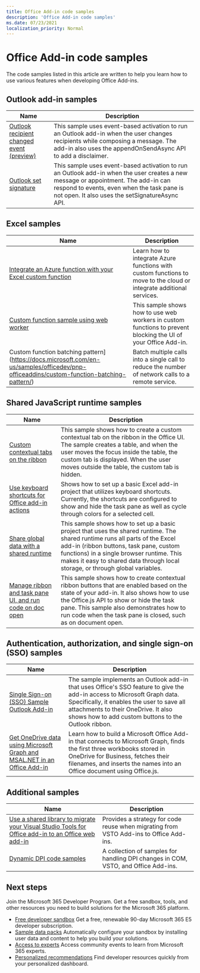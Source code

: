 ```yaml
---
title: Office Add-in code samples
description: 'Office Add-in code samples'
ms.date: 07/23/2021
localization_priority: Normal
---
```


# Office Add-in code samples

The code samples listed in this article are written to help you learn how to use various features when developing Office Add-ins.

## Outlook add-in samples

|Name     |Description  |
|---------|-------------|
| [Outlook recipient changed event (preview)](https://docs.microsoft.com/samples/officedev/pnp-officeaddins/use-outlook-event-based-activation-to-tag-external-recipients-preview/)    |  This sample uses event-based activation to run an Outlook add-in when the user changes recipients while composing a message. The add-in also uses the appendOnSendAsync API to add a disclaimer.       |
|[Outlook set signature](https://docs.microsoft.com/samples/officedev/pnp-officeaddins/use-outlook-event-based-activation-to-set-the-signature-preview/)     | This sample uses event-based activation to run an Outlook add-in when the user creates a new message or appointment. The add-in can respond to events, even when the task pane is not open. It also uses the setSignatureAsync API.        |

## Excel samples

|Name     |Description  |
|---------|-------------|
|[Integrate an Azure function with your Excel custom function](https://docs.microsoft.com/en-us/samples/officedev/pnp-officeaddins/integrate-an-azure-function-with-your-excel-custom-function/) |Learn how to integrate Azure functions with custom functions to move to the cloud or integrate additional services. |
|[Custom function sample using web worker](https://docs.microsoft.com/en-us/samples/officedev/pnp-officeaddins/custom-function-sample-using-web-worker/) |This sample shows how to use web workers in custom functions to prevent blocking the UI of your Office Add-in. |
|Custom function batching pattern](https://docs.microsoft.com/en-us/samples/officedev/pnp-officeaddins/custom-function-batching-pattern/) |Batch multiple calls into a single call to reduce the number of network calls to a remote service. |

## Shared JavaScript runtime samples

|Name     |Description  |
|---------|-------------|
|[Custom contextual tabs on the ribbon](https://docs.microsoft.com/samples/officedev/pnp-officeaddins/create-custom-contextual-tabs-on-the-ribbon/)  |This sample shows how to create a custom contextual tab on the ribbon in the Office UI. The sample creates a table, and when the user moves the focus inside the table, the custom tab is displayed. When the user moves outside the table, the custom tab is hidden. |
| [Use keyboard shortcuts for Office add-in actions](https://docs.microsoft.com/en-us/samples/officedev/pnp-officeaddins/use-keyboard-shortcuts-for-office-add-in-actions/) |Shows how to set up a basic Excel add-in project that utilizes keyboard shortcuts. Currently, the shortcuts are configured to show and hide the task pane as well as cycle through colors for a selected cell. |
| [Share global data with a shared runtime](https://docs.microsoft.com/en-us/samples/officedev/pnp-officeaddins/share-global-data-with-a-shared-runtime/) |This sample shows how to set up a basic project that uses the shared runtime. The shared runtime runs all parts of the Excel add-in (ribbon buttons, task pane, custom functions) in a single browser runtime. This makes it easy to shared data through local storage, or through global variables. |
| [ Manage ribbon and task pane UI, and run code on doc open](https://docs.microsoft.com/en-us/samples/officedev/pnp-officeaddins/manage-ribbon-and-task-pane-ui-and-run-code-on-doc-open/) |This sample shows how to create contextual ribbon buttons that are enabled based on the state of your add-in. It also shows how to use the Office.js API to show or hide the task pane. This sample also demonstrates how to run code when the task pane is closed, such as on document open. |

## Authentication, authorization, and single sign-on (SSO) samples

|Name     |Description  |
|---------|-------------|
|[Single Sign-on (SSO) Sample Outlook Add-in](https://docs.microsoft.com/en-us/samples/officedev/pnp-officeaddins/single-sign-on-sso-sample-outlook-add-in/) |The sample implements an Outlook add-in that uses Office's SSO feature to give the add-in access to Microsoft Graph data. Specifically, it enables the user to save all attachments to their OneDrive. It also shows how to add custom buttons to the Outlook ribbon. |
|[Get OneDrive data using Microsoft Graph and MSAL.NET in an Office Add-in](https://docs.microsoft.com/en-us/samples/officedev/pnp-officeaddins/get-onedrive-data-using-microsoft-graph-and-msalnet-in-an-office-add-in/) |Learn how to build a Microsoft Office Add-in that connects to Microsoft Graph, finds the first three workbooks stored in OneDrive for Business, fetches their filenames, and inserts the names into an Office document using Office.js. |

## Additional samples

|Name     |Description  |
|---------|-------------|
|[Use a shared library to migrate your Visual Studio Tools for Office add-in to an Office web add-in](https://docs.microsoft.com/en-us/samples/officedev/pnp-officeaddins/vsto-shared-library-excel/) |Provides a strategy for code reuse when migrating from VSTO Add-ins to Office Add-ins. |
|[Dynamic DPI code samples](https://docs.microsoft.com/en-us/samples/officedev/pnp-officeaddins/dynamic-dpi-code-samples/) |A collection of samples for handling DPI changes in COM, VSTO, and Office Add-ins. |

## Next steps

Join the Microsoft 365 Developer Program. Get a free sandbox, tools, and other resources you need to build solutions for the Microsoft 365 platform.

- [Free developer sandbox](https://developer.microsoft.com/microsoft-365/dev-program#Subscription) Get a free, renewable 90-day Microsoft 365 E5 developer subscription.
- [Sample data packs](https://developer.microsoft.com/microsoft-365/dev-program#Sample) Automatically configure your sandbox by installing user data and content to help you build your solutions.
- [Access to experts](https://developer.microsoft.com/microsoft-365/dev-program#Experts) Access community events to learn from Microsoft 365 experts.
- [Personalized recommendations](https://developer.microsoft.com/microsoft-365/dev-program#Recommendations) Find developer resources quickly from your personalized dashboard.